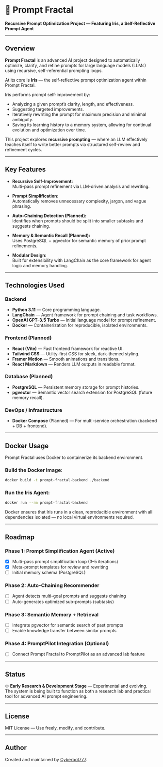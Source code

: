 # 🌌 Prompt Fractal

**Recursive Prompt Optimization Project — Featuring Iris, a Self-Reflective Prompt Agent**

---

## Overview

**Prompt Fractal** is an advanced AI project designed to automatically optimize, clarify, and refine prompts for large language models (LLMs) using recursive, self-referential prompting loops.

At its core is **Iris** — the self-reflective prompt optimization agent within Prompt Fractal.

Iris performs prompt self-improvement by:
- Analyzing a given prompt’s clarity, length, and effectiveness.
- Suggesting targeted improvements.
- Iteratively rewriting the prompt for maximum precision and minimal ambiguity.
- Saving its learning history to a memory system, allowing for continual evolution and optimization over time.

This project explores **recursive prompting** — where an LLM effectively teaches itself to write better prompts via structured self-review and refinement cycles.

---

## Key Features

- **Recursive Self-Improvement:**  
  Multi-pass prompt refinement via LLM-driven analysis and rewriting.

- **Prompt Simplification:**  
  Automatically removes unnecessary complexity, jargon, and vague phrasing.

- **Auto-Chaining Detection (Planned):**  
  Identifies when prompts should be split into smaller subtasks and suggests chaining.

- **Memory & Semantic Recall (Planned):**  
  Uses PostgreSQL + pgvector for semantic memory of prior prompt refinements.

- **Modular Design:**  
  Built for extensibility with LangChain as the core framework for agent logic and memory handling.

---

## Technologies Used

### Backend
- **Python 3.11** — Core programming language.
- **LangChain** — Agent framework for prompt chaining and task workflows.
- **OpenAI GPT-3.5 Turbo** — Initial language model for prompt refinement.
- **Docker** — Containerization for reproducible, isolated environments.

### Frontend (Planned)
- **React (Vite)** — Fast frontend framework for reactive UI.
- **Tailwind CSS** — Utility-first CSS for sleek, dark-themed styling.
- **Framer Motion** — Smooth animations and transitions.
- **React Markdown** — Renders LLM outputs in readable format.

### Database (Planned)
- **PostgreSQL** — Persistent memory storage for prompt histories.
- **pgvector** — Semantic vector search extension for PostgreSQL (future memory recall).

### DevOps / Infrastructure
- **Docker Compose** (Planned) — For multi-service orchestration (backend + DB + frontend).

---

## Docker Usage

Prompt Fractal uses Docker to containerize its backend environment.

### Build the Docker Image:
```bash
docker build -t prompt-fractal-backend ./backend
```

### Run the Iris Agent:
```bash
docker run --rm prompt-fractal-backend
```

Docker ensures that Iris runs in a clean, reproducible environment with all dependencies isolated — no local virtual environments required.

---

## Roadmap

### **Phase 1:** Prompt Simplification Agent (Active)
- [x] Multi-pass prompt simplification loop (3–5 iterations)
- [x] Meta-prompt templates for review and rewriting
- [ ] Initial memory schema (PostgreSQL)

### **Phase 2:** Auto-Chaining Recommender
- [ ] Agent detects multi-goal prompts and suggests chaining
- [ ] Auto-generates optimized sub-prompts (subtasks)

### **Phase 3:** Semantic Memory + Retrieval
- [ ] Integrate pgvector for semantic search of past prompts
- [ ] Enable knowledge transfer between similar prompts

### **Phase 4:** PromptPilot Integration (Optional)
- [ ] Connect Prompt Fractal to PromptPilot as an advanced lab feature

---

## Status

⚙️ **Early Research & Development Stage** — Experimental and evolving.  
The system is being built to function as both a research lab and practical tool for advanced AI prompt engineering.

---

## License

MIT License — Use freely, modify, and contribute.

---

## Author

Created and maintained by [Cyberbot777](https://github.com/Cyberbot777).
